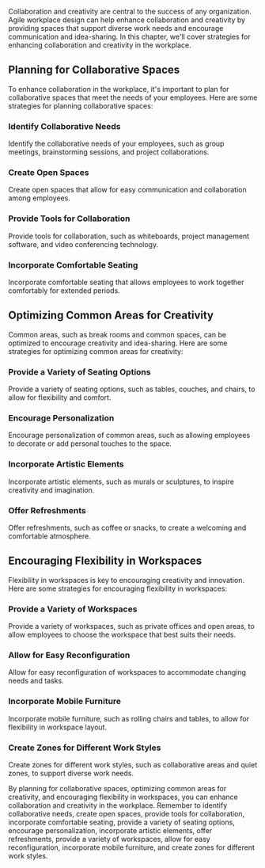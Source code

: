 
Collaboration and creativity are central to the success of any organization. Agile workplace design can help enhance collaboration and creativity by providing spaces that support diverse work needs and encourage communication and idea-sharing. In this chapter, we'll cover strategies for enhancing collaboration and creativity in the workplace.

Planning for Collaborative Spaces
---------------------------------

To enhance collaboration in the workplace, it's important to plan for collaborative spaces that meet the needs of your employees. Here are some strategies for planning collaborative spaces:

### Identify Collaborative Needs

Identify the collaborative needs of your employees, such as group meetings, brainstorming sessions, and project collaborations.

### Create Open Spaces

Create open spaces that allow for easy communication and collaboration among employees.

### Provide Tools for Collaboration

Provide tools for collaboration, such as whiteboards, project management software, and video conferencing technology.

### Incorporate Comfortable Seating

Incorporate comfortable seating that allows employees to work together comfortably for extended periods.

Optimizing Common Areas for Creativity
--------------------------------------

Common areas, such as break rooms and common spaces, can be optimized to encourage creativity and idea-sharing. Here are some strategies for optimizing common areas for creativity:

### Provide a Variety of Seating Options

Provide a variety of seating options, such as tables, couches, and chairs, to allow for flexibility and comfort.

### Encourage Personalization

Encourage personalization of common areas, such as allowing employees to decorate or add personal touches to the space.

### Incorporate Artistic Elements

Incorporate artistic elements, such as murals or sculptures, to inspire creativity and imagination.

### Offer Refreshments

Offer refreshments, such as coffee or snacks, to create a welcoming and comfortable atmosphere.

Encouraging Flexibility in Workspaces
-------------------------------------

Flexibility in workspaces is key to encouraging creativity and innovation. Here are some strategies for encouraging flexibility in workspaces:

### Provide a Variety of Workspaces

Provide a variety of workspaces, such as private offices and open areas, to allow employees to choose the workspace that best suits their needs.

### Allow for Easy Reconfiguration

Allow for easy reconfiguration of workspaces to accommodate changing needs and tasks.

### Incorporate Mobile Furniture

Incorporate mobile furniture, such as rolling chairs and tables, to allow for flexibility in workspace layout.

### Create Zones for Different Work Styles

Create zones for different work styles, such as collaborative areas and quiet zones, to support diverse work needs.

By planning for collaborative spaces, optimizing common areas for creativity, and encouraging flexibility in workspaces, you can enhance collaboration and creativity in the workplace. Remember to identify collaborative needs, create open spaces, provide tools for collaboration, incorporate comfortable seating, provide a variety of seating options, encourage personalization, incorporate artistic elements, offer refreshments, provide a variety of workspaces, allow for easy reconfiguration, incorporate mobile furniture, and create zones for different work styles.

